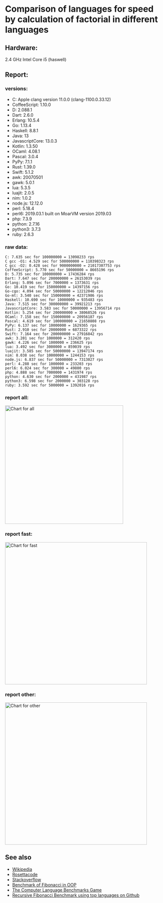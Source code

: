 Comparison of languages for speed by calculation of factorial in different languages
====================================================================================

Hardware:
---------
2.4 GHz Intel Core i5 (haswell)

Report:
-------
### versions:

  * C: Apple clang version 11.0.0 (clang-1100.0.33.12)
  * CoffeeScript: 1.10.0
  * D: 2.088.1
  * Dart: 2.6.0
  * Erlang: 10.5.4
  * Go: 1.13.4
  * Haskell: 8.8.1
  * Java: 13
  * JavascriptCore: 13.0.3
  * Kotlin: 1.3.50
  * OCaml: 4.08.1
  * Pascal: 3.0.4
  * PyPy: 7.1.1
  * Rust: 1.39.0
  * Swift: 5.1.2
  * awk: 20070501
  * gawk: 5.0.1
  * lua: 5.3.5
  * luajit: 2.0.5
  * nim: 1.0.2
  * node.js: 12.12.0
  * perl: 5.18.4
  * perl6: 2019.03.1 built on MoarVM version 2019.03
  * php: 7.3.9
  * python: 2.7.16
  * python3: 3.7.3
  * ruby: 2.6.3


### raw data:

    C: 7.635 sec for 100000000 = 13098233 rps
    C gcc -O1: 4.529 sec for 500000000 = 110398323 rps
    C gcc -O2: 0.428 sec for 9000000000 = 21017307753 rps
    CoffeeScript: 5.770 sec for 50000000 = 8665196 rps
    D: 5.735 sec for 100000000 = 17436284 rps
    Dart: 7.647 sec for 200000000 = 26153039 rps
    Erlang: 5.096 sec for 7000000 = 1373631 rps
    Go: 10.419 sec for 150000000 = 14397156 rps
    Go-cgo: 4.094 sec for 50000000 = 12212046 rps
    Go-mt: 3.540 sec for 150000000 = 42371986 rps
    Haskell: 10.690 sec for 10000000 = 935483 rps
    Java: 7.515 sec for 300000000 = 39921213 rps
    JavascriptCore: 3.583 sec for 50000000 = 13956714 rps
    Kotlin: 5.254 sec for 200000000 = 38068526 rps
    OCaml: 7.158 sec for 150000000 = 20956187 rps
    Pascal: 4.619 sec for 100000000 = 21650808 rps
    PyPy: 6.137 sec for 10000000 = 1629365 rps
    Rust: 2.910 sec for 20000000 = 6873322 rps
    Swift: 7.164 sec for 200000000 = 27916842 rps
    awk: 3.201 sec for 1000000 = 312420 rps
    gawk: 4.226 sec for 1000000 = 236625 rps
    lua: 3.492 sec for 3000000 = 859039 rps
    luajit: 3.585 sec for 50000000 = 13947174 rps
    nim: 8.038 sec for 10000000 = 1244153 rps
    node.js: 6.837 sec for 50000000 = 7313027 rps
    perl: 4.288 sec for 1000000 = 233203 rps
    perl6: 6.024 sec for 300000 = 49800 rps
    php: 4.888 sec for 7000000 = 1431974 rps
    python: 4.630 sec for 2000000 = 431987 rps
    python3: 6.598 sec for 2000000 = 303128 rps
    ruby: 3.592 sec for 5000000 = 1392016 rps


### report all:

<img alt="Chart for all" width="388" src="https://chart.googleapis.com/chart?cht=bhs&chs=582x515&chd=t%3A110398323%2C42371986%2C39921212%2C38068525%2C27916842%2C26153039%2C21650807%2C20956186%2C17436283%2C14397155%2C13956714%2C13947173%2C13098232%2C12212046%2C8665196%2C7313026%2C6873321%2C1629365%2C1431974%2C1392015%2C1373630%2C1244152%2C935482%2C859038%2C431986%2C312420%2C303128%2C236624%2C233203&chco=4d89f9&chbh=12&chds=0,110398323.111295&chxt=x,y,r&chxl=1%3A%7Cperl%7Cgawk%7Cpython3%7Cawk%7Cpython%7Clua%7CHaskell%7Cnim%7CErlang%7Cruby%7Cphp%7CPyPy%7CRust%7Cnode.js%7CCoffeeScript%7CGo-cgo%7CC%7Cluajit%7CJavascriptCore%7CGo%7CD%7COCaml%7CPascal%7CDart%7CSwift%7CKotlin%7CJava%7CGo-mt%7CC%20gcc%20-O1%7C2%3A%7C233203%20rps%7C236624%20rps%7C303128%20rps%7C312420%20rps%7C431986%20rps%7C859038%20rps%7C935482%20rps%7C1244152%20rps%7C1373630%20rps%7C1392015%20rps%7C1431974%20rps%7C1629365%20rps%7C6873321%20rps%7C7313026%20rps%7C8665196%20rps%7C12212046%20rps%7C13098232%20rps%7C13947173%20rps%7C13956714%20rps%7C14397155%20rps%7C17436283%20rps%7C20956186%20rps%7C21650807%20rps%7C26153039%20rps%7C27916842%20rps%7C38068525%20rps%7C39921212%20rps%7C42371986%20rps%7C110398323%20rps%7C0%3A%7C0%20%25%7C10%20%25%7C20%20%25%7C30%20%25%7C40%20%25%7C50%20%25%7C60%20%25%7C70%20%25%7C80%20%25%7C90%20%25%7C100%20%25">

### report fast:

<img alt="Chart for fast" width="466" src="https://chart.googleapis.com/chart?cht=bhs&chs=700x328&chd=t%3A110398323%2C42371986%2C39921212%2C38068525%2C27916842%2C26153039%2C21650807%2C20956186%2C17436283%2C14397155%2C13956714%2C13947173%2C13098232%2C12212046%2C8665196%2C7313026%2C6873321%2C1244152&chco=4d89f9&chbh=12&chds=0,110398323.111295&chxt=x,y,r&chxl=1%3A%7Cnim%7CRust%7Cnode.js%7CCoffeeScript%7CGo-cgo%7CC%7Cluajit%7CJavascriptCore%7CGo%7CD%7COCaml%7CPascal%7CDart%7CSwift%7CKotlin%7CJava%7CGo-mt%7CC%20gcc%20-O1%7C2%3A%7C1244152%20rps%7C6873321%20rps%7C7313026%20rps%7C8665196%20rps%7C12212046%20rps%7C13098232%20rps%7C13947173%20rps%7C13956714%20rps%7C14397155%20rps%7C17436283%20rps%7C20956186%20rps%7C21650807%20rps%7C26153039%20rps%7C27916842%20rps%7C38068525%20rps%7C39921212%20rps%7C42371986%20rps%7C110398323%20rps%7C0%3A%7C0%20%25%7C10%20%25%7C20%20%25%7C30%20%25%7C40%20%25%7C50%20%25%7C60%20%25%7C70%20%25%7C80%20%25%7C90%20%25%7C100%20%25">

### report other:

<img alt="Chart for other" width="466" src="https://chart.googleapis.com/chart?cht=bhs&chs=700x209&chd=t%3A1629365%2C1431974%2C1392015%2C1373630%2C935482%2C859038%2C431986%2C312420%2C303128%2C236624%2C233203&chco=4d89f9&chbh=12&chds=0,1629365.20176144&chxt=x,y,r&chxl=1%3A%7Cperl%7Cgawk%7Cpython3%7Cawk%7Cpython%7Clua%7CHaskell%7CErlang%7Cruby%7Cphp%7CPyPy%7C2%3A%7C233203%20rps%7C236624%20rps%7C303128%20rps%7C312420%20rps%7C431986%20rps%7C859038%20rps%7C935482%20rps%7C1373630%20rps%7C1392015%20rps%7C1431974%20rps%7C1629365%20rps%7C0%3A%7C0%20%25%7C10%20%25%7C20%20%25%7C30%20%25%7C40%20%25%7C50%20%25%7C60%20%25%7C70%20%25%7C80%20%25%7C90%20%25%7C100%20%25">



See also
--------

  * [Wikipedia](http://en.wikipedia.org/wiki/Factorial)
  * [Rosettacode](http://rosettacode.org/wiki/Factorial)
  * [Stackoverflow](http://stackoverflow.com/questions/23930/factorial-algorithms-in-different-languages)
  * [Benchmark of Fibonacci in OOP](https://github.com/Balancer/benchmarks-fib-obj)
  * [The Computer Language Benchmarks Game](http://benchmarksgame.alioth.debian.org)
  * [Recursive Fibonacci Benchmark using top languages on Github](https://github.com/drujensen/fib)

